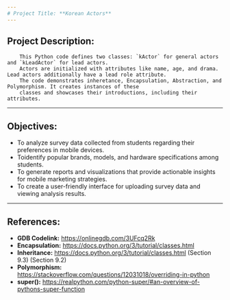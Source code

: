 ```yaml
---
# Project Title: **Korean Actors**
---
```

## **Project Description:**
        This Python code defines two classes: `kActor` for general actors and `kLeadActor` for lead actors. 
        Actors are initialized with attributes like name, age, and drama. Lead actors additionally have a lead role attribute. 
        The code demonstrates inheretance, Encapsulation, Abstraction, and Polymorphism. It creates instances of these 
        classes and showcases their introductions, including their attributes.
---
## **Objectives:**
  * To analyze survey data collected from students regarding their preferences in mobile devices. 
  * Toidentify popular brands, models, and hardware specifications among students. 
  * To generate reports and visualizations that provide actionable insights for mobile marketing strategies. 
  * To create a user-friendly interface for uploading survey data and viewing analysis results.
---
## **References:** 
* **GDB Codelink:** https://onlinegdb.com/3UFcq2Rk 
* **Encapsulation:** https://docs.python.org/3/tutorial/classes.html 
* **Inheritance:** https://docs.python.org/3/tutorial/classes.html (Section 9.3) (Section 9.2) 
* **Polymorphism:** https://stackoverflow.com/questions/12031018/overriding-in-python 
* **super():** https://realpython.com/python-super/#an-overview-of-pythons-super-function
